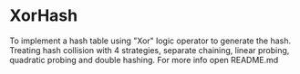 # XorHash
To implement a hash table using "Xor" logic operator to generate the hash. Treating hash collision with 4 strategies, separate chaining, linear probing, quadratic probing and double hashing. For more info open README.md
